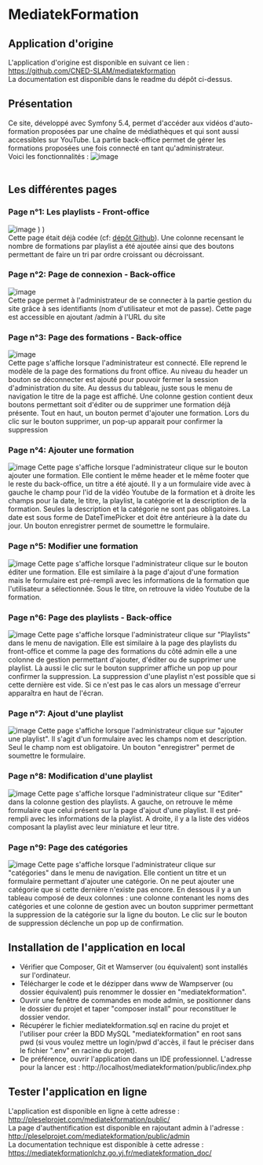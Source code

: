 # MediatekFormation
## Application d'origine
L'application d'origine est disponible en suivant ce lien : https://github.com/CNED-SLAM/mediatekformation <br>
La documentation est disponible dans le readme du dépôt ci-dessus.
<br>
## Présentation
Ce site, développé avec Symfony 5.4, permet d'accéder aux vidéos d'auto-formation proposées par une chaîne de médiathèques et qui sont aussi accessibles sur YouTube. La partie back-office permet de gérer les formations proposées une fois connecté en tant qu'administrateur.
<br>Voici les fonctionnalités :
![image](https://github.com/Margaux-Lacheze/mediatekformation/assets/75217835/fe4165a4-c082-4670-b1a9-b225ab53283c)<br>
<br>
## Les différentes pages

### Page n°1: Les playlists - Front-office
![image](https://github.com/user-attachments/assets/0aa34cf8-c25b-4e4a-bbf7-45db409cda48)
)
)<br>
Cette page était déjà codée (cf: <a href="https://github.com/CNED-SLAM/mediatekformation">dépôt Github<a/>). Une colonne recensant le nombre de formations par playlist a été ajoutée ainsi que des boutons permettant de faire un tri par ordre croissant ou décroissant.<br>

### Page n°2: Page de connexion - Back-office
![image](![image](https://github.com/user-attachments/assets/97ddf6f1-17a6-4fec-b763-d8de7a72954d)
)<br>
Cette page permet à l'administrateur de se connecter à la partie gestion du site grâce à ses identifiants (nom d'utilisateur et mot de passe). Cette page est accessible en ajoutant /admin à l'URL du site<br>

### Page n°3: Page des formations - Back-office
![image](![image](https://github.com/user-attachments/assets/79851a46-0dbd-4ff8-a02e-498567d3b81c)
)<br>
Cette page s'affiche lorsque l'administrateur est connecté. Elle reprend le modèle de la page des formations du front office. Au niveau du header un bouton se déconnecter est ajouté pour pouvoir fermer la session
d'administration du site. Au dessus du tableau, juste sous le menu de navigation le titre de la page est affiché. Une colonne gestion contient deux boutons permettant soit d'éditer ou de supprimer une formation déjà présente. Tout en haut, un bouton permet d'ajouter une formation. Lors du clic sur le bouton supprimer, un pop-up apparait pour confirmer la suppression

### Page n°4: Ajouter une formation
![image](![image](https://github.com/user-attachments/assets/79824410-fd40-4391-814b-4c9d2f65b009)
)
Cette page s'affiche lorsque l'administrateur clique sur le bouton ajouter une formation. Elle contient le même header et le même footer que le reste du back-office, un titre a été ajouté. Il y a un formulaire vide avec à gauche le champ pour l'id de la vidéo Youtube de la formation et à droite les champs pour la date, le titre, la playlist, la catégorie et la description de la formation. Seules la description et la catégorie ne sont pas obligatoires. La date est sous forme de DateTimePicker et doit être antérieure à la date du jour. Un bouton enregistrer permet de soumettre le formulaire.

### Page n°5: Modifier une formation
![image](![image](https://github.com/user-attachments/assets/109380a4-7563-49d1-be6a-9db1671afcd4)
)
Cette page s'affiche lorsque l'administrateur clique sur le bouton éditer une formation. Elle est similaire à la page d'ajout d'une formation mais le formulaire est pré-rempli avec les informations de la formation que l'utilisateur a sélectionnée. Sous le titre, on retrouve la vidéo Youtube de la formation.

### Page n°6: Page des playlists - Back-office
![image](![image](https://github.com/user-attachments/assets/8f112a53-5716-4bf2-8270-1c85fef5ebba)
)
Cette page s'affiche lorsque l'administrateur clique sur "Playlists" dans le menu de navigation. Elle est similaire à la page des playlists du front-office et comme la page des formations du côté admin elle a une colonne de gestion permettant d'ajouter, d'éditer ou de supprimer une playlist. Là aussi le clic sur le bouton supprimer affiche un pop up pour confirmer la suppression. La suppression d'une playlist n'est possible que si cette dernière est vide. Si ce n'est pas le cas alors un message d'erreur apparaîtra en haut de l'écran.

### Page n°7: Ajout d'une playlist
![image](![image](https://github.com/user-attachments/assets/4e4b19f7-ebd1-4ace-a350-642d83db084d)
)
Cette page s'affiche lorsque l'administrateur clique sur "ajouter une playlist". Il s'agit d'un formulaire avec les champs nom et description. Seul le champ nom est obligatoire. Un bouton "enregistrer" permet de soumettre le formulaire.

### Page n°8: Modification d'une playlist
![image](![image](https://github.com/user-attachments/assets/31721c4c-7c3c-484f-a9c6-cfc7d8ba3a1a)
)
Cette page s'affiche lorsque l'administrateur clique sur "Editer" dans la colonne gestion des playlists. A gauche, on retrouve le même formulaire que celui présent sur la page d'ajout d'une playlist. Il est pré-rempli avec les informations de la playlist. A droite, il y a la liste des vidéos composant la playlist avec leur miniature et leur titre.

### Page n°9: Page des catégories
![image](![image](https://github.com/user-attachments/assets/1f773d2d-ea60-4df1-93be-0f23726c61ed)
)
Cette page s'affiche lorsque l'administrateur clique sur "catégories" dans le menu de navigation. Elle contient un titre et un formulaire permettant d'ajouter une catégorie. On ne peut ajouter une catégorie que si cette dernière n'existe pas encore. En dessous il y a un tableau composé de deux colonnes : une colonne contenant les noms des catégories et une colonne de gestion avec un bouton supprimer permettant la suppression de la catégorie sur la ligne du bouton. Le clic sur le bouton de suppression déclenche un pop up de confirmation.

## Installation de l'application en local
- Vérifier que Composer, Git et Wamserver (ou équivalent) sont installés sur l'ordinateur.
- Télécharger le code et le dézipper dans www de Wampserver (ou dossier équivalent) puis renommer le dossier en "mediatekformation".
- Ouvrir une fenêtre de commandes en mode admin, se positionner dans le dossier du projet et taper "composer install" pour reconstituer le dossier vendor.
- Récupérer le fichier mediatekformation.sql en racine du projet et l'utiliser pour créer la BDD MySQL "mediatekformation" en root sans pwd (si vous voulez mettre un login/pwd d'accès, il faut le préciser dans le fichier ".env" en racine du projet).
- De préférence, ouvrir l'application dans un IDE professionnel. L'adresse pour la lancer est : http://localhost/mediatekformation/public/index.php

## Tester l'application en ligne
L'application est disponible en ligne à cette adresse : http://pleselprojet.com/mediatekformation/public/ <br>
La page d'authentification est disponible en rajoutant admin à l'adresse : http://pleselprojet.com/mediatekformation/public/admin <br>
La documentation technique est disponible à cette adresse : https://mediatekformationlchz.go.yj.fr/mediatekformation_doc/
